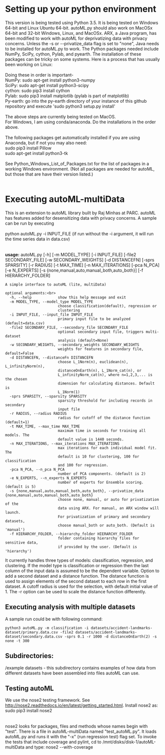 #  Setting up your python environment	
This version is being tested using Python 3.5.
 It is being tested on Windows 64-bit and Linux Ubuntu 64-bit.  autoML.py should also work on MacOSx 64-bit
and 32-bit Windows, Linux, and MacOSx.  ARX, a Java program, has been modified to work with autoML for deprivatizing data with privacy concerns.  Unless the -s or --privatize_data flag is set to "none", Java needs to be installed for autoML.py to work.
The Python packages needed include NumPy, SciPy, cython, Pylab, and pyearth.  The installation of these
packages can be tricky on some systems.  Here is a process that has usually been working on Linux:<br>
<br>
Doing these in order is important-<br>
NumPy:    sudo apt-get install python3-numpy<br>
SciPy:    sudo apt-get install python3-scipy<br>
cython:   sudo pip3 install cython<br>
Pylab:    sudo pip3 install matplotlib  (pylab is part of matplotlib)<br>
Py-earth: go into the py-earth directory of your instance of this github repository and execute 'sudo python3 setup.py install'<br>
<br>
The above steps are currently being tested on MacOS.<br>
For Windows, I am using conda/anaconda.  Do the installations in the order above.  
<br>
The following packages get automatically installed if you are using Anaconda, but if not you may also need:<br>
    	  sudo pip3 install Pillow<br>
	  sudo apt-get install python3-tk<br>
	  <br>
See Python_Windows_List_of_Packages.txt for the list of packages in a working Windows environment. (Not all packages are needed for autoML, but those that are have their version listed.)
<br>
<br>
# Executing autoML-multiData
This is an extension to autoML library built by Raj Minhas at PARC. 
autoML has features added for desensitizing data with privacy concerns.
A sample can be run by executing<br>
<br>
python autoML.py  -i INPUT_FILE    (if run without the -i argument, it will run the time series data in data.csv)
<br>
<br>
<br>
    **usage:** autoML.py [-h] [-m MODEL_TYPE] [-i INPUT_FILE] [-file2 SECONDARY_FILE]
                     [-w SECONDARY_WEIGHTS] [-d DISTANCEFN] [-sprs SPARSITY]
                     [-r RADIUS] [-t MAX_TIME] [-n MAX_ITERATIONS] [-pca N_PCA]
                     [-e N_EXPERTS] [-s {none,manual,auto,manual_both,auto_both}]
                     [-f HIERARCHY_FOLDER]
    
    A simple interface to autoML (lite, multiData)
    
    optional arguments:<br>
      -h, --help            show this help message and exit
      -m MODEL_TYPE, --model_type MODEL_TYPE
                            choose classification(default), regression or
                            clustering
      -i INPUT_FILE, --input_file INPUT_FILE
                            primary input file to be analyzed (default=data.csv)
      -file2 SECONDARY_FILE, --secondary_file SECONDARY_FILE
                            optional secondary input file, triggers multi-dataset
                            analysis (default=None)
      -w SECONDARY_WEIGHTS, --secondary_weights SECONDARY_WEIGHTS
                            weights for features in secondary file, default=False
      -d DISTANCEFN, --distanceFn DISTANCEFN
                            choose L_1Norm(n), euclidean(n), L_infinityNorm(n),
                            distanceOnEarth(n), L_1Norm_cat(n), or
                            L_infinityNorm_cat(n), where n=1,2,3,... is the chosen
                            dimension for calculating distances. Default is
                            L_1Norm(1)
      -sprs SPARSITY, --sparsity SPARSITY
                            sparsity threshold for including records in secondary
                            input file
      -r RADIUS, --radius RADIUS
                            radius for cutoff of the distance function (default=1)
      -t MAX_TIME, --max_time MAX_TIME
                            maximum time in seconds for training all models. The
                            default value is 1440 seconds.
      -n MAX_ITERATIONS, --max_iterations MAX_ITERATIONS
                            max iterations for each individual model fit. The
                            default is 10 for clustering, 100 for classification
                            and 100 for regression.
      -pca N_PCA, --n_pca N_PCA
                            number of PCA components. (default is 2)
      -e N_EXPERTS, --n_experts N_EXPERTS
                            number of experts for Ensemble scoring. (default is 5)
      -s {none,manual,auto,manual_both,auto_both}, --privatize_data {none,manual,auto,manual_both,auto_both}
                            choose none, manual, or auto for privatization of the
                            data using ARX. For manual, an ARX window will launch.
                            For privatization of primary and secondary datasets,
                            choose manual_both or auto_both. (Default is 'manual')
      -f HIERARCHY_FOLDER, --hierarchy_folder HIERARCHY_FOLDER
                            folder containing hierarchy files for sensitive data,
                            if provided by the user. (Default is 'hierarchy')

It currently handles three types of models: classification, regression, and
clustering. If the model type is classification or regression then the last
column of the input data is assumed to be the dependent variable. Option to
add a second dataset and a distance function. The distance function is used to
assign elements of the second dataset to each row in the first dataset. A
cutoff radius is used for the selection, with default initial value of 1. The
-r option can be used to scale the distance function differently. 


##  Executing analysis with multiple datasets

A sample run could be with following command:

    python3 autoML.py -m classification -i datasets/accident-landmarks-dataset/primary.data.csv -file2 datasets/accident-landmarks-dataset/secondary.data.csv -sprs 0.1 -r 1000 -d distanceOnEarth(2) -s none -t 300
	
## Subdirectories:
/example datasets - this subdirectory contains examples of how data from different 
datasets have been assembled into files autoML can use. 

## Testing autoML

We use the nose2 testing framework.  See http://nose2.readthedocs.io/en/latest/getting_started.html.  Install nose2 as:<br>
    	  sudo pip3 install nose2<br>
	  <br>
	  <br>
nose2 looks for packages, files and methods whose names begin with "test".  There is a file in autoML-multiData
named "test_autoML.py".  It loads autoML.py and runs it with the "-x" (run regression test) flag set.  To invoke the tests that include coverage and pylint, cd to /mnt/disks/disk-1/autoML-multiData and type:
	nose2 --with-coverage<br>
